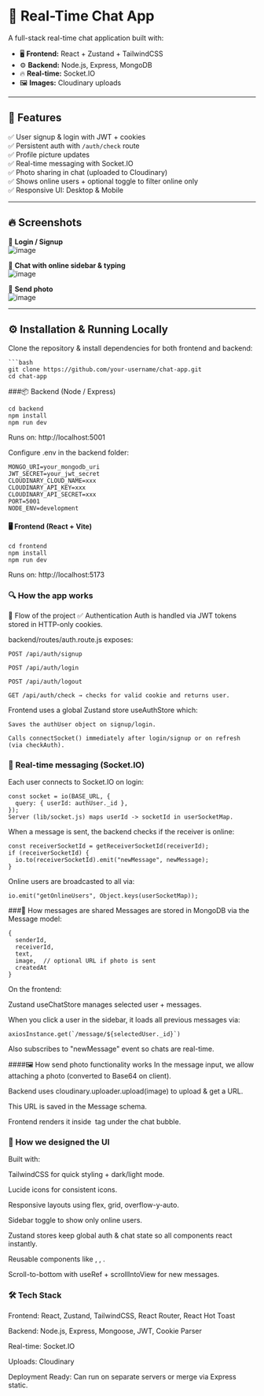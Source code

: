 # 💬 Real-Time Chat App

A full-stack real-time chat application built with:

- 🖥 **Frontend:** React + Zustand + TailwindCSS
- ⚙️ **Backend:** Node.js, Express, MongoDB
- 🔥 **Real-time:** Socket.IO
- 🖼 **Images:** Cloudinary uploads

---

## 🚀 Features

✅ User signup & login with JWT + cookies  
✅ Persistent auth with `/auth/check` route  
✅ Profile picture updates  
✅ Real-time messaging with Socket.IO  
✅ Photo sharing in chat (uploaded to Cloudinary)  
✅ Shows online users + optional toggle to filter online only  
✅ Responsive UI: Desktop & Mobile

---

## 🔥 Screenshots

📌 **Login / Signup**  
![image](https://github.com/user-attachments/assets/e6b33f76-800a-4987-b152-aa6d887aef46)


📌 **Chat with online sidebar & typing**  
![image](https://github.com/user-attachments/assets/dea84eb0-6223-4652-80d8-0528b6c8c50e)


📌 **Send photo**  
![image](https://github.com/user-attachments/assets/6cae573b-d4e0-41c0-aff7-b231c9dcf777)


---

## ⚙️ Installation & Running Locally

Clone the repository & install dependencies for both frontend and backend:

    ```bash
    git clone https://github.com/your-username/chat-app.git
    cd chat-app

###📦 Backend (Node / Express)

    cd backend
    npm install
    npm run dev
  Runs on: http://localhost:5001

Configure .env in the backend folder:

    MONGO_URI=your_mongodb_uri
    JWT_SECRET=your_jwt_secret
    CLOUDINARY_CLOUD_NAME=xxx
    CLOUDINARY_API_KEY=xxx
    CLOUDINARY_API_SECRET=xxx
    PORT=5001
    NODE_ENV=development

#### 🖥 Frontend (React + Vite)

    cd frontend
    npm install
    npm run dev
Runs on: http://localhost:5173

### 🔍 How the app works
🚀 Flow of the project
✅ Authentication
Auth is handled via JWT tokens stored in HTTP-only cookies.

backend/routes/auth.route.js exposes:

    POST /api/auth/signup

    POST /api/auth/login

    POST /api/auth/logout

    GET /api/auth/check → checks for valid cookie and returns user.

Frontend uses a global Zustand store useAuthStore which:

    Saves the authUser object on signup/login.

    Calls connectSocket() immediately after login/signup or on refresh (via checkAuth).


### 🔌 Real-time messaging (Socket.IO)
Each user connects to Socket.IO on login:

    const socket = io(BASE_URL, {
      query: { userId: authUser._id },
    });
    Server (lib/socket.js) maps userId -> socketId in userSocketMap.

When a message is sent, the backend checks if the receiver is online:

    const receiverSocketId = getReceiverSocketId(receiverId);
    if (receiverSocketId) {
      io.to(receiverSocketId).emit("newMessage", newMessage);
    }
    
Online users are broadcasted to all via:

    io.emit("getOnlineUsers", Object.keys(userSocketMap));

###💬 How messages are shared
Messages are stored in MongoDB via the Message model:
    
    {
      senderId,
      receiverId,
      text,
      image,  // optional URL if photo is sent
      createdAt
    }

On the frontend:

Zustand useChatStore manages selected user + messages.

When you click a user in the sidebar, it loads all previous messages via:

    axiosInstance.get(`/message/${selectedUser._id}`)
Also subscribes to "newMessage" event so chats are real-time.

####🖼 How send photo functionality works
  In the message input, we allow attaching a photo (converted to Base64 on client).

  Backend uses cloudinary.uploader.upload(image) to upload & get a URL.

  This URL is saved in the Message schema.

  Frontend renders it inside <img> tag under the chat bubble.

### 🎨 How we designed the UI
Built with:

TailwindCSS for quick styling + dark/light mode.

Lucide icons for consistent icons.

Responsive layouts using flex, grid, overflow-y-auto.

Sidebar toggle to show only online users.

Zustand stores keep global auth & chat state so all components react instantly.

Reusable components like <ChatHeader>, <MessageInput>, <Sidebar>.

Scroll-to-bottom with useRef + scrollIntoView for new messages.

### 🛠 Tech Stack
Frontend: React, Zustand, TailwindCSS, React Router, React Hot Toast

Backend: Node.js, Express, Mongoose, JWT, Cookie Parser

Real-time: Socket.IO

Uploads: Cloudinary

Deployment Ready: Can run on separate servers or merge via Express static.

